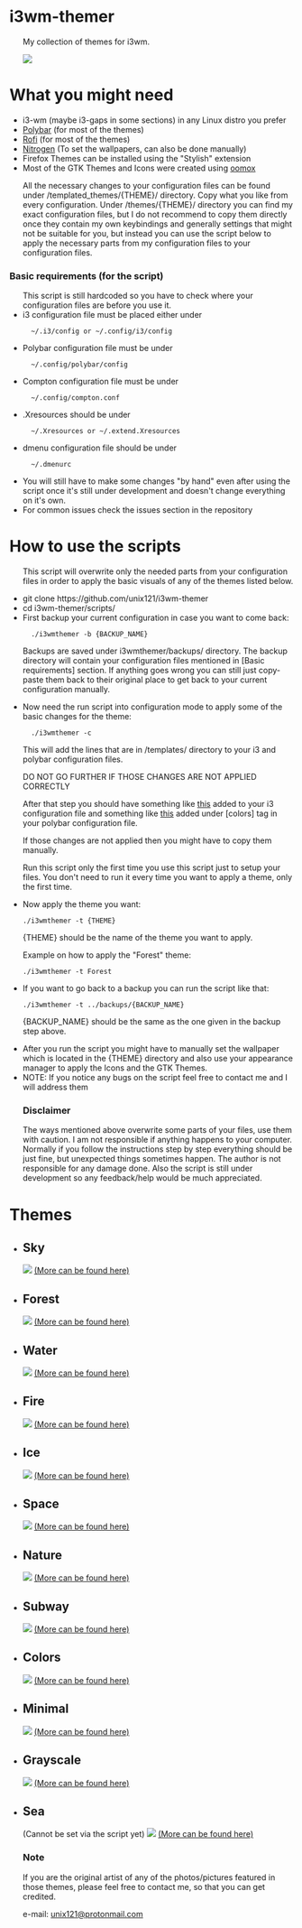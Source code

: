 <h1>i3wm-themer</h1>
<ul>
  My collection of themes for i3wm.

  ![](https://github.com/unix121/i3wm-themer/blob/master/workflow/workflow1.gif?raw=true)
</ul>

<h1>What you might need</h1>
<ul>
  <li> i3-wm (maybe i3-gaps in some sections) in any Linux distro you prefer</li>
  <li> <a href="https://github.com/jaagr/polybar">Polybar</a> (for most of the themes)</li>
  <li> <a href="https://davedavenport.github.io/rofi/">Rofi</a> (for most of the themes)</li>
  <li> <a href="https://wiki.archlinux.org/index.php/nitrogen">Nitrogen</a> (To set the wallpapers, can also be done manually)</li>
  <li> Firefox Themes can be installed using the "Stylish" extension</li>
  <li> Most of the GTK Themes and Icons were created using <a href="https://github.com/actionless/oomox">oomox</a></li>
</ul>

<ul>
  All the necessary changes to your configuration files can be found under /templated_themes/{THEME}/ directory.
  Copy what you like from every configuration.
  Under /themes/{THEME}/ directory you can find my exact configuration files, but I do not recommend to copy them
  directly once they contain my own keybindings and generally settings that might not be suitable for you,
  but instead you can use the script below to apply the necessary parts from my configuration files
  to your configuration files.
</ul>

<h3>Basic requirements (for the script)</h3>
<ul>
This script is still hardcoded so you have to check where your configuration
files are before you use it.
<li> i3 configuration file must be placed either under

      ~/.i3/config or ~/.config/i3/config  

</li><li>Polybar configuration file must be under

      ~/.config/polybar/config

</li><li>Compton configuration file must be under

      ~/.config/compton.conf

</li><li>.Xresources should be under

      ~/.Xresources or ~/.extend.Xresources

</li><li>dmenu configuration file should be under

      ~/.dmenurc
</li>
<li>You will still have to make some changes "by hand" even after using the script
once it's still under development and doesn't change everything on it's own.
</li>
<li>For common issues check the issues section in the repository</li>
</ul>

<h1>How to use the scripts</h1>
<ul>
This script will overwrite only the needed parts from your configuration files
in order to apply the basic visuals of any of the themes listed below.
</ul>
<ul>

  <li> git clone https://github.com/unix121/i3wm-themer</li>
  <li> cd i3wm-themer/scripts/</li>
  <li> First backup your current configuration in case you want to come back:

      ./i3wmthemer -b {BACKUP_NAME}

Backups are saved under i3wmthemer/backups/ directory.
The backup directory will contain your configuration files mentioned in [Basic requirements] section.
If anything goes wrong you can still just copy-paste them back to their original place to get back to your current configuration manually.
  </li>

  <li> Now need the run script into configuration mode to apply some of the basic changes for the theme:

      ./i3wmthemer -c

  This will add the lines that are in /templates/ directory to your i3 and polybar configuration files.

  DO NOT GO FURTHER IF THOSE CHANGES ARE NOT APPLIED CORRECTLY

  After that step you should have something like <a href="https://github.com/unix121/i3wm-themer/blob/master/templates/.i3/config">
  this</a> added to your i3 configuration file and something like <a href="https://github.com/unix121/i3wm-themer/blob/master/templates/.config/polybar/config">this</a> added under [colors] tag in
  your polybar configuration file.

  If those changes are not applied then you might have to copy them manually.

  Run this script only the first time you use this script just to setup your files.
  You don't need to run it every time you want to apply a theme, only the first time.
  </li>
  <li> Now apply the theme you want:

    ./i3wmthemer -t {THEME}

{THEME} should be the name of the theme you want to apply.

Example on how to apply the "Forest" theme:

    ./i3wmthemer -t Forest
 </li>
 <li> If you want to go back to a backup you can run the script like that:

    ./i3wmthemer -t ../backups/{BACKUP_NAME}

{BACKUP_NAME} should be the same as the one given in the backup step above.
  </li>
 <li> After you run the script you might have to manually set the wallpaper
which is located in the {THEME} directory and also use your
appearance manager to apply the Icons and the GTK Themes.</li>
  <li> NOTE: If you notice any bugs on the script feel free to contact me and I will address them</li>
</ul>

<ul>
<h3>Disclaimer</h3>
The ways mentioned above overwrite some parts of your files, use them with caution. I am not responsible if anything happens to your computer. Normally if you follow the instructions step by step everything should be just fine, but unexpected things sometimes happen. The author is not responsible for any damage done.
Also the script is still under development so any feedback/help would be much appreciated.
</ul>

</ul>

<h1>Themes</h1>

<ul>
  <li><h2>Sky</h2>
    <img src="http://i.imgur.com/mFbVgTf.png">
    <a href="http://imgur.com/a/p2ziB">(More can be found here)</a></li>
  <li><h2>Forest</h2>
    <img src="http://i.imgur.com/1WafFRk.png">
    <a href="http://imgur.com/a/SuKKf">(More can be found here)</a></li>
  <li><h2>Water</h2>
    <img src="http://i.imgur.com/z3rliuz.png">
    <a href="http://imgur.com/a/PVCKq">(More can be found here)</a></li>
  <li><h2>Fire</h2>
    <img src="http://i.imgur.com/8U5DmFY.png">
    <a href="http://imgur.com/a/pYqEl">(More can be found here)</a></li>
  <li><h2>Ice</h2>
    <img src="http://i.imgur.com/3a1J77j.png">
    <a href="http://imgur.com/a/0FMYq">(More can be found here)</a></li>
  <li><h2>Space</h2>
    <img src="https://i.imgur.com/eLkyvc0.png">
    <a href="http://imgur.com/a/0hmbl">(More can be found here)</a></li>
  <li><h2>Nature</h2>
    <img src="http://i.imgur.com/1B7IA96.png">
    <a href="http://imgur.com/a/PuXie">(More can be found here)</a></li>
  <li><h2>Subway</h2>
    <img src="http://i.imgur.com/M5ZH9Dh.png">
    <a href="http://imgur.com/a/1aO8E">(More can be found here)</a></li>
  <li><h2>Colors</h2>
    <img src="http://i.imgur.com/ZUEzkiT.png">
    <a href="http://imgur.com/a/ub0Jl">(More can be found here)</a></li>
  <li><h2>Minimal</h2>
    <img src="http://i.imgur.com/aaosiZ2.png">
    <a href="http://imgur.com/gallery/bZHDF">(More can be found here)</a></li>
  <li><h2>Grayscale</h2>
    <img src="http://i.imgur.com/K0uT5ua.png">
    <a href="http://imgur.com/gallery/1TYFd">(More can be found here)</a></li>
  <li><h2>Sea</h2>(Cannot be set via the script yet)
    <img src="http://i.imgur.com/yapFCCe.png">
    <a href="http://imgur.com/a/3BsTW">(More can be found here)</a></li>
</ul>

<ul>

<h3>Note</h3>

If you are the original artist of any of the photos/pictures
featured in those themes, please feel free to contact me,
so that you can get credited.

e-mail: unix121@protonmail.com
</ul>

